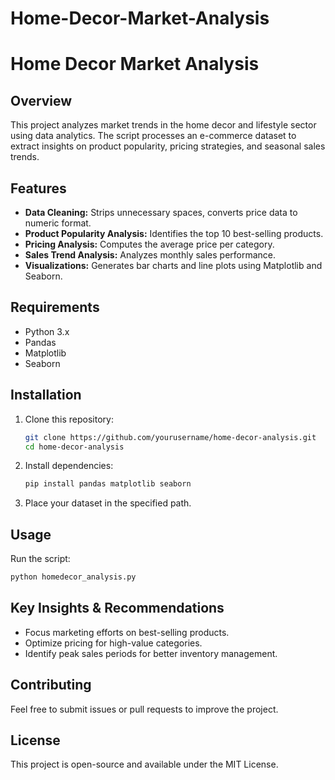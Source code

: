 # Home-Decor-Market-Analysis
# Home Decor Market Analysis

## Overview
This project analyzes market trends in the home decor and lifestyle sector using data analytics. The script processes an e-commerce dataset to extract insights on product popularity, pricing strategies, and seasonal sales trends.

## Features
- **Data Cleaning:** Strips unnecessary spaces, converts price data to numeric format.
- **Product Popularity Analysis:** Identifies the top 10 best-selling products.
- **Pricing Analysis:** Computes the average price per category.
- **Sales Trend Analysis:** Analyzes monthly sales performance.
- **Visualizations:** Generates bar charts and line plots using Matplotlib and Seaborn.

## Requirements
- Python 3.x
- Pandas
- Matplotlib
- Seaborn

## Installation
1. Clone this repository:
   ```bash
   git clone https://github.com/yourusername/home-decor-analysis.git
   cd home-decor-analysis
   ```
2. Install dependencies:
   ```bash
   pip install pandas matplotlib seaborn
   ```
3. Place your dataset in the specified path.

## Usage
Run the script:
```bash
python homedecor_analysis.py
```

## Key Insights & Recommendations
- Focus marketing efforts on best-selling products.
- Optimize pricing for high-value categories.
- Identify peak sales periods for better inventory management.

## Contributing
Feel free to submit issues or pull requests to improve the project.

## License
This project is open-source and available under the MIT License.

